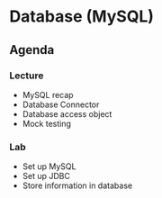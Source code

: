 # Database (MySQL)

## Agenda

### Lecture

* MySQL recap
* Database Connector
* Database access object
* Mock testing

### Lab

* Set up MySQL
* Set up JDBC
* Store information in database
